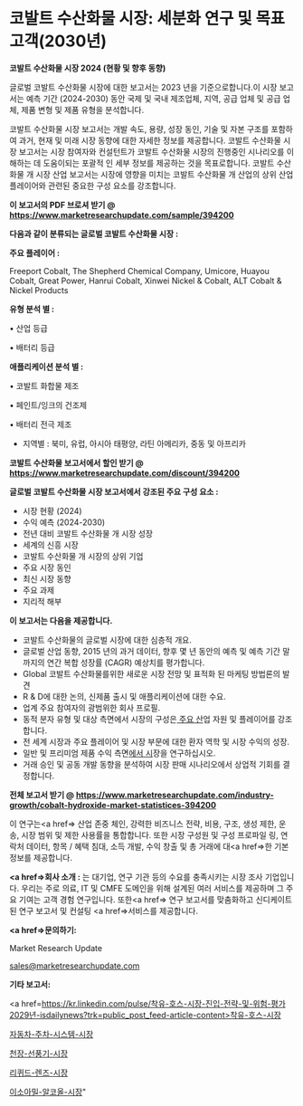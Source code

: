 # 코발트 수산화물 시장: 세분화 연구 및 목표 고객(2030년)

<strong>코발트 수산화물 시장 2024 (현황 및 향후 동향)</strong>

글로벌 코발트 수산화물 시장에 대한 보고서는 2023 년을 기준으로합니다.이 시장 보고서는 예측 기간 (2024-2030) 동안 국제 및 국내 제조업체, 지역, 공급 업체 및 공급 업체, 제품 변형 및 제품 유형을 분석합니다.

코발트 수산화물 시장 보고서는 개발 속도, 용량, 성장 동인, 기술 및 자본 구조를 포함하여 과거, 현재 및 미래 시장 동향에 대한 자세한 정보를 제공합니다. 코발트 수산화물 시장 보고서는 시장 참여자와 컨설턴트가 코발트 수산화물 시장의 진행중인 시나리오를 이해하는 데 도움이되는 포괄적 인 세부 정보를 제공하는 것을 목표로합니다. 코발트 수산화물 개 시장 산업 보고서는 시장에 영향을 미치는 코발트 수산화물 개 산업의 상위 산업 플레이어와 관련된 중요한 구성 요소를 강조합니다.



<strong>이 보고서의 PDF 브로셔 받기 @ <a href=https://www.marketresearchupdate.com/sample/394200>https://www.marketresearchupdate.com/sample/394200</a></strong>



<strong>다음과 같이 분류되는 글로벌 코발트 수산화물 시장 :</strong>



<strong>주요 플레이어 :</strong>

Freeport Cobalt, The Shepherd Chemical Company, Umicore, Huayou Cobalt, Great Power, Hanrui Cobalt, Xinwei Nickel & Cobalt, ALT Cobalt & Nickel Products



<strong>유형 분석 별 :</strong>

• 산업 등급

• 배터리 등급



<strong>애플리케이션 분석 별 :</strong>

• 코발트 화합물 제조

• 페인트/잉크의 건조제

• 배터리 전극 제조

<ul>
  <li>지역별 : 북미, 유럽, 아시아 태평양, 라틴 아메리카, 중동 및 아프리카</li>
</ul>


<strong>코발트 수산화물 보고서에서 할인 받기 @ <a href=https://www.marketresearchupdate.com/discount/394200>https://www.marketresearchupdate.com/discount/394200</a></strong>



<strong>글로벌 코발트 수산화물 시장 보고서에서 강조된 주요 구성 요소 :</strong>
<ul>
  <li>시장 현황 (2024)</li>
  <li>수익 예측 (2024-2030)</li>
  <li>전년 대비 코발트 수산화물 개 시장 성장</li>
  <li>세계의 신흥 시장</li>
  <li>코발트 수산화물 개 시장의 상위 기업</li>
  <li>주요 시장 동인</li>
  <li>최신 시장 동향</li>
  <li>주요 과제</li>
  <li>지리적 해부</li>
</ul>


<strong>이 보고서는 다음을 제공합니다.</strong>
<ul>
  <li>코발트 수산화물의 글로벌 시장에 대한 심층적 개요.</li>
  <li>글로벌 산업 동향, 2015 년의 과거 데이터, 향후 몇 년 동안의 예측 및 예측 기간 말까지의 연간 복합 성장률 (CAGR) 예상치를 평가합니다.</li>
  <li>Global 코발트 수산화물를위한 새로운 시장 전망 및 표적화 된 마케팅 방법론의 발견</li>
  <li>R &amp; D에 대한 논의, 신제품 출시 및 애플리케이션에 대한 수요.</li>
  <li>업계 주요 참여자의 광범위한 회사 프로필.</li>
  <li>동적 분자 유형 및 대상 측면에서 시장의 구성은<a href=> 주요 산</a>업 자원 및 플레이어를 강조합니다.</li>
  <li>전 세계 시장과 주요 플레이어 및 시장 부문에 대한 환자 역학 및 시장 수익의 성장.</li>
  <li>일반 및 프리미엄 제품 수익 측면<a href=>에서 시</a>장을 연구하십시오.</li>
  <li>거래 승인 및 공동 개발 동향을 분석하여 시장 판매 시나리오에서 상업적 기회를 결정합니다.</li>
</ul>



<strong>전체 보고서 받기 @ <a href=https://www.marketresearchupdate.com/industry-growth/cobalt-hydroxide-market-statistices-394200>https://www.marketresearchupdate.com/industry-growth/cobalt-hydroxide-market-statistices-394200</a></strong>

이 연구는<a href=> 산업 존중</a> 체인, 강력한 비즈니스 전략, 비용, 구조, 생성 제한, 운송, 시장 범위 및 제한 사용률을 통합합니다. 또한 시장 구성원 및 구성 프로파일 링, 연락처 데이터, 항목 / 혜택 침대, 소득 개발, 수익 창출 및 총 거래에 대<a href=>한 기본 </a>정보를 제공합니다.



<strong><a href=>회사 소</a>개 :</strong>
는 대기업, 연구 기관 등의 수요를 충족시키는 시장 조사 기업입니다. 우리는 주로 의료, IT 및 CMFE 도메인을 위해 설계된 여러 서비스를 제공하며 그 주요 기여는 고객 경험 연구입니다. 또한<a href=> 연구 보</a>고서를 맞춤화하고 신디케이트 된 연구 보고서 및 컨설팅 <a href=>서비스</a>를 제공합니다.



<strong><a href=>문의하기:</a></strong>

Market Research Update

sales@marketresearchupdate.com



<strong>기타 보고서:</strong>

<a href=https://kr.linkedin.com/pulse/착유-호스-시장-진입-전략-및-위험-평가2029년-isdailynews?trk=public_post_feed-article-content>착유-호스-시장</a>

<a href=https://www.linkedin.com/pulse/자동차-주차-시스템-시장-규모-및-성장-2023-survey-spotlight-pro-24-analysis/>자동차-주차-시스템-시장</a>

<a href=https://www.linkedin.com/pulse/천장-선풍기-시장-경쟁-분석-및-성장-잠재력-2029-trend-tracking-tips-360-analysis-m1tmf/>천장-선풍기-시장</a>

<a href=https://www.linkedin.com/pulse/리퀴드-렌즈-시장-현재-및-미래-성장-2029-analytics-avenue-adventures-24-ana-vt2ff/>리퀴드-렌즈-시장</a>

<a href=https://www.linkedin.com/pulse/이소아밀-알코올-시장-진입-전략-및-위험-평가2030년-consumer-connection-compendium-ana-d5voc/>이소아밀-알코올-시장</a>"
